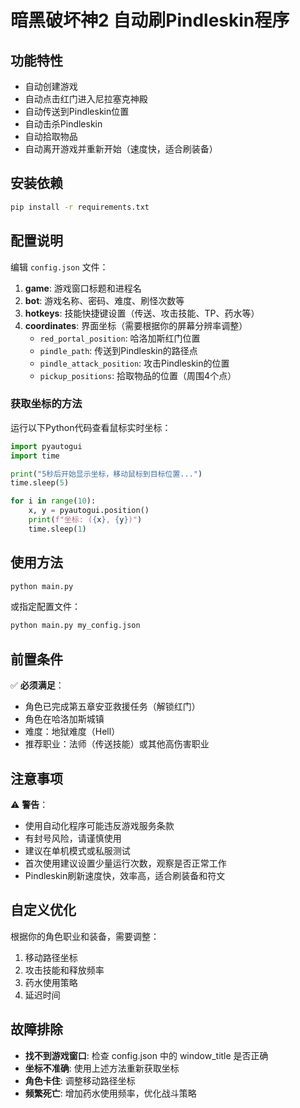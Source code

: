 # 暗黑破坏神2 自动刷Pindleskin程序

## 功能特性

- 自动创建游戏
- 自动点击红门进入尼拉塞克神殿
- 自动传送到Pindleskin位置
- 自动击杀Pindleskin
- 自动拾取物品
- 自动离开游戏并重新开始（速度快，适合刷装备）

## 安装依赖

```bash
pip install -r requirements.txt
```

## 配置说明

编辑 `config.json` 文件：

1. **game**: 游戏窗口标题和进程名
2. **bot**: 游戏名称、密码、难度、刷怪次数等
3. **hotkeys**: 技能快捷键设置（传送、攻击技能、TP、药水等）
4. **coordinates**: 界面坐标（需要根据你的屏幕分辨率调整）
   - `red_portal_position`: 哈洛加斯红门位置
   - `pindle_path`: 传送到Pindleskin的路径点
   - `pindle_attack_position`: 攻击Pindleskin的位置
   - `pickup_positions`: 拾取物品的位置（周围4个点）

### 获取坐标的方法

运行以下Python代码查看鼠标实时坐标：

```python
import pyautogui
import time

print("5秒后开始显示坐标，移动鼠标到目标位置...")
time.sleep(5)

for i in range(10):
    x, y = pyautogui.position()
    print(f"坐标: ({x}, {y})")
    time.sleep(1)
```

## 使用方法

```bash
python main.py
```

或指定配置文件：

```bash
python main.py my_config.json
```

## 前置条件

✅ **必须满足**：
- 角色已完成第五章安亚救援任务（解锁红门）
- 角色在哈洛加斯城镇
- 难度：地狱难度（Hell）
- 推荐职业：法师（传送技能）或其他高伤害职业

## 注意事项

⚠️ **警告**：
- 使用自动化程序可能违反游戏服务条款
- 有封号风险，请谨慎使用
- 建议在单机模式或私服测试
- 首次使用建议设置少量运行次数，观察是否正常工作
- Pindleskin刷新速度快，效率高，适合刷装备和符文

## 自定义优化

根据你的角色职业和装备，需要调整：

1. 移动路径坐标
2. 攻击技能和释放频率
3. 药水使用策略
4. 延迟时间

## 故障排除

- **找不到游戏窗口**: 检查 config.json 中的 window_title 是否正确
- **坐标不准确**: 使用上述方法重新获取坐标
- **角色卡住**: 调整移动路径坐标
- **频繁死亡**: 增加药水使用频率，优化战斗策略
